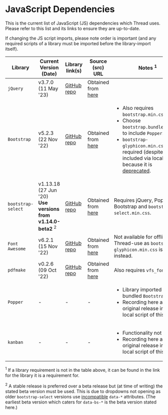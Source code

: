 # JavaScript Dependencies
This is the current list of JavaScript (JS) dependencies which Thread uses. Please refer to this list and its links to ensure they are up-to-date.

If changing the JS script imports, please note order is important (and any required scripts of a library must be imported before the library-import itself).

| Library | Current Version (Date) | Library link(s) | Source (src) URL | Notes <sup>1</sup> |
| ----------- | ----------- | ----------- | ----------- | ----------- | 
| `jQuery` | v3.7.0<br/>(11 May '23) | [GitHub repo](https://github.com/jquery/jquery) | Obtained from [here](https://cdnjs.com/libraries/jquery) |  |
| `Bootstrap` | v5.2.3<br/>(22 Nov '22) | [GitHub repo](https://github.com/twbs/bootstrap) | Obtained from [here](https://cdnjs.com/libraries/bootstrap) | <ul><li>Also requires `bootstrap.min.css`.</li><li>Choose `bootstrap.bundle.min.js` to include `Popper`.</li><li>`bootstrap-glyphicon.min.css` is not required (despite being included via local files) because it is [deprecated](https://github.com/twbs/bootstrap/issues/18749). </li></ul> |
| `bootstrap-select` | v1.13.18<br/>(27 Jun '20)<br/>**Use versions from v1.14.0-beta2** <sup>2</sup> | [GitHub repo](https://github.com/snapappointments/bootstrap-select) | Obtained from [here](https://cdnjs.com/libraries/bootstrap-select) | Requires jQuery, Popper, Bootstrap and `bootstrap-select.min.css`. |
| `Font Awesome` | v6.2.1<br/>(15 Nov '22) | [GitHub repo](https://github.com/FortAwesome/Font-Awesome) | Obtained from [here](https://cdnjs.com/libraries/font-awesome) | Not available for offline-Thread-use as `bootstrap-glyphicon.min.css` is used instead. |
| `pdfmake` | v0.2.6<br/>(09 Oct '22) | [GitHub repo](https://github.com/bpampuch/pdfmake) | Obtained from [here](https://cdnjs.com/libraries/pdfmake) | Also requires `vfs_fonts.js`. |
| `Popper` | - | - | - | <ul><li>Library imported via bundled `Bootstrap`.</li><li>Recording here as original release included local script of this.</li></ul> |
| `kanban` | - | - | - | <ul><li>Functionality not used.</li><li>Recording here as original release included local script of this.</li></ul> |

<sup>1</sup> If a library requirement is not in the table above, it can be found in the link for the library it is a requirement for.  

<sup>2</sup> A stable release is preferred over a beta release but (at time of writing) the stated beta version must be used. This is due to dropdowns not opening as older `bootstrap-select` versions use [incompatible](https://stackoverflow.com/a/65341807) `data-*` attributes. (The earliest beta version which caters for `data-bs-*` is the beta version stated here.)
